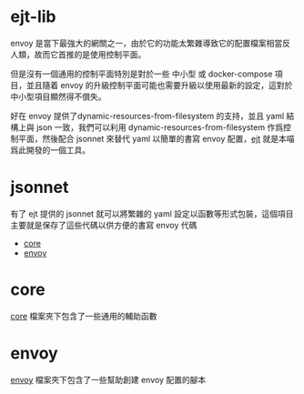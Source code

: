 # ejt-lib

envoy
是當下最強大的網關之一，由於它的功能太繁雜導致它的配置檔案相當反人類，故而它首推的是使用控制平面。

但是沒有一個通用的控制平面特別是對於一些 中小型 或 docker-compose 項目，並且隨着
envoy
的升級控制平面可能也需要升級以使用最新的設定，這對於中小型項目顯然得不償失。

好在 envoy 提供了dynamic-resources-from-filesystem 的支持，並且 yaml 結構上與
json 一致，我們可以利用 dynamic-resources-from-filesystem 作爲控制平面，然後配合
jsonnet 來替代 yaml 以簡單的書寫 envoy
配置，[ejt](https://github.com/powerpuffpenguin/ejt)
就是本喵爲此開發的一個工具。

# jsonnet

有了 ejt 提供的 jsonnet 就可以將繁雜的 yaml
設定以函數等形式包裝，這個項目主要就是保存了這些代碼以供方便的書寫 envoy 代碼

* [core](#core)
* [envoy](#envoy)

# core

[core](core/README.md) 檔案夾下包含了一些通用的輔助函數

# envoy

[envoy](envoy/README.md) 檔案夾下包含了一些幫助創建 envoy 配置的腳本
